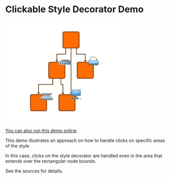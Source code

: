 <!--
 //////////////////////////////////////////////////////////////////////////////
 // @license
 // This file is part of yFiles for HTML.
 // Use is subject to license terms.
 //
 // Copyright (c) by yWorks GmbH, Vor dem Kreuzberg 28,
 // 72070 Tuebingen, Germany. All rights reserved.
 //
 //////////////////////////////////////////////////////////////////////////////
-->
# Clickable Style Decorator Demo

<img src="../../../doc/demo-thumbnails/clickable-style-decorator.webp" alt="demo-thumbnail" height="320"/>

[You can also run this demo online](https://www.yworks.com/demos/style/clickable-style-decorator/).

This demo illustrates an approach on how to handle clicks on specific areas of the style.

In this case, clicks on the style decorator are handled even in the area that extends over the rectangular node bounds.

See the sources for details.
